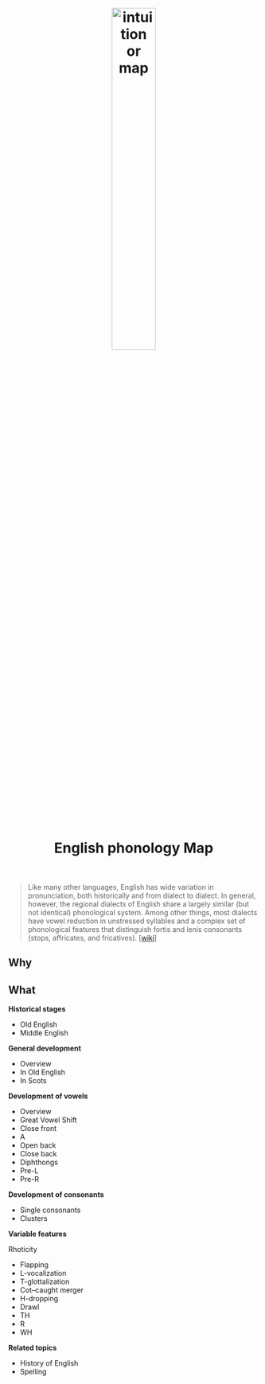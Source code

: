 <h1 align="center">
<br>
	<a href="https://www.wikiwand.com/en/English_phonology#/overview">
  <img src="https://i.imgur.com/Icyq2K2.png" alt="intuition or map" width=42%">
  </a>
  <br><br>
English phonology Map
  <br><br>
</h1>

> Like many other languages, English has wide variation in pronunciation, both historically and from dialect to dialect. In general, however, the regional dialects of English share a largely similar (but not identical) phonological system. Among other things, most dialects have vowel reduction in unstressed syllables and a complex set of phonological features that distinguish fortis and lenis consonants (stops, affricates, and fricatives). [[wiki](https://www.wikiwand.com/en/English_phonology#/overview)]

## Why 



## What 

**Historical stages**

* Old English
* Middle English

**General development**

* Overview
* In Old English
* In Scots

**Development of vowels**

* Overview
* Great Vowel Shift
* Close front
* A
* Open back
* Close back
* Diphthongs
* Pre-L
* Pre-R

**Development of consonants**

* Single consonants
* Clusters

**Variable features**

Rhoticity
* Flapping
* L-vocalization
* T-glottalization
* Cot–caught merger
* H-dropping
* Drawl
* TH
* R
* WH

**Related topics**

* History of English
* Spelling


